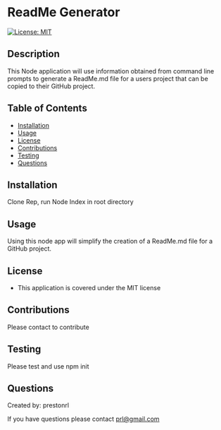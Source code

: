 
  # ReadMe Generator
  [![License: MIT](https://img.shields.io/badge/License-MIT-yellow.svg)](https://opensource.org/licenses/MIT)
  ## Description
  This Node application will use information obtained from command line prompts to generate a ReadMe.md file for a users project that can be copied to their GitHub project.
  ## Table of Contents
  * [Installation](#installation)
  * [Usage](#usage)
  * [License](#license)
  * [Contributions](#contributions)
  * [Testing](#testing)
  * [Questions](#questions)
  
  ## Installation
  Clone Rep, run Node Index in root directory
  
  ## Usage
  Using this node app will simplify the creation of a ReadMe.md file for a GitHub project.
  ## License
  * This application is covered under the MIT license
  ## Contributions
  Please contact to contribute
  
  ## Testing
  Please test and use npm init
  
  ## Questions
  Created by: prestonrl
  
  If you have questions please contact [prl@gmail.com](prl@gmail.com)
